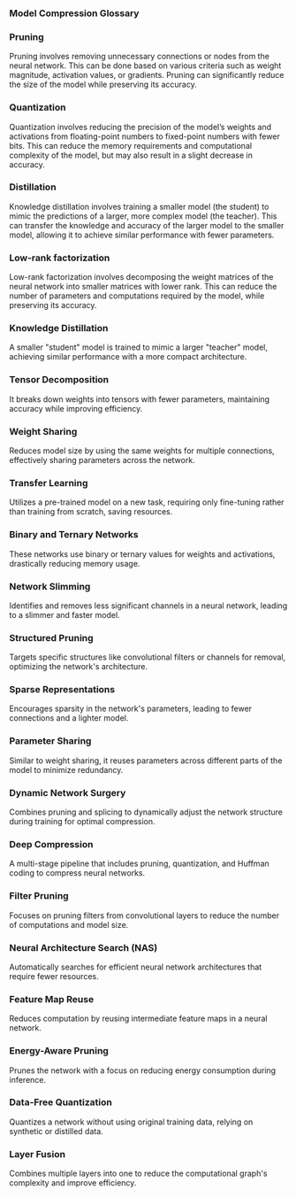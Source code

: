 ### Model Compression Glossary

### Pruning
Pruning involves removing unnecessary connections or nodes from the neural network. This can be done based on various criteria such as weight magnitude, activation values, or gradients. Pruning can significantly reduce the size of the model while preserving its accuracy.


### Quantization
Quantization involves reducing the precision of the model’s weights and activations from floating-point numbers to fixed-point numbers with fewer bits. This can reduce the memory requirements and computational complexity of the model, but may also result in a slight decrease in accuracy.

### Distillation
Knowledge distillation involves training a smaller model (the student) to mimic the predictions of a larger, more complex model (the teacher). This can transfer the knowledge and accuracy of the larger model to the smaller model, allowing it to achieve similar performance with fewer parameters.

### Low-rank factorization
Low-rank factorization involves decomposing the weight matrices of the neural network into smaller matrices with lower rank. This can reduce the number of parameters and computations required by the model, while preserving its accuracy.


### Knowledge Distillation
A smaller "student" model is trained to mimic a larger "teacher" model, achieving similar performance with a more compact architecture.

### Tensor Decomposition
It breaks down weights into tensors with fewer parameters, maintaining accuracy while improving efficiency.

### Weight Sharing
Reduces model size by using the same weights for multiple connections, effectively sharing parameters across the network.

### Transfer Learning 
Utilizes a pre-trained model on a new task, requiring only fine-tuning rather than training from scratch, saving resources.

### Binary and Ternary Networks
These networks use binary or ternary values for weights and activations, drastically reducing memory usage.

### Network Slimming
Identifies and removes less significant channels in a neural network, leading to a slimmer and faster model.

### Structured Pruning
Targets specific structures like convolutional filters or channels for removal, optimizing the network's architecture.

### Sparse Representations
Encourages sparsity in the network's parameters, leading to fewer connections and a lighter model.

### Parameter Sharing
Similar to weight sharing, it reuses parameters across different parts of the model to minimize redundancy.

### Dynamic Network Surgery
Combines pruning and splicing to dynamically adjust the network structure during training for optimal compression.

### Deep Compression 
A multi-stage pipeline that includes pruning, quantization, and Huffman coding to compress neural networks.

### Filter Pruning
Focuses on pruning filters from convolutional layers to reduce the number of computations and model size.

### Neural Architecture Search (NAS) 
Automatically searches for efficient neural network architectures that require fewer resources.

### Feature Map Reuse
Reduces computation by reusing intermediate feature maps in a neural network.

### Energy-Aware Pruning
Prunes the network with a focus on reducing energy consumption during inference.

### Data-Free Quantization
Quantizes a network without using original training data, relying on synthetic or distilled data.

### Layer Fusion 
Combines multiple layers into one to reduce the computational graph's complexity and improve efficiency.